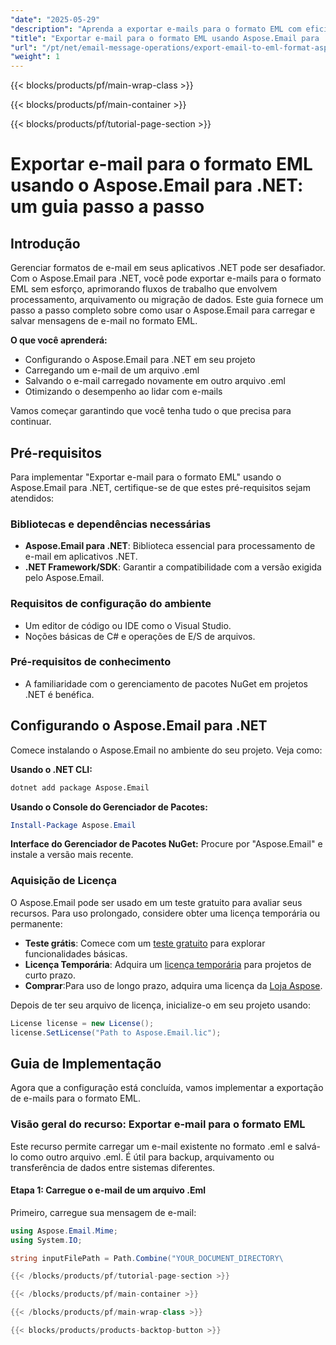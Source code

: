 ```yaml
---
"date": "2025-05-29"
"description": "Aprenda a exportar e-mails para o formato EML com eficiência usando o Aspose.Email para .NET. Este guia passo a passo aborda configuração, implementação e práticas recomendadas."
"title": "Exportar e-mail para o formato EML usando Aspose.Email para .NET - Um guia passo a passo"
"url": "/pt/net/email-message-operations/export-email-to-eml-format-aspose-net/"
"weight": 1
---
```


{{< blocks/products/pf/main-wrap-class >}}

{{< blocks/products/pf/main-container >}}

{{< blocks/products/pf/tutorial-page-section >}}
# Exportar e-mail para o formato EML usando o Aspose.Email para .NET: um guia passo a passo

## Introdução

Gerenciar formatos de e-mail em seus aplicativos .NET pode ser desafiador. Com o Aspose.Email para .NET, você pode exportar e-mails para o formato EML sem esforço, aprimorando fluxos de trabalho que envolvem processamento, arquivamento ou migração de dados. Este guia fornece um passo a passo completo sobre como usar o Aspose.Email para carregar e salvar mensagens de e-mail no formato EML.

**O que você aprenderá:**
- Configurando o Aspose.Email para .NET em seu projeto
- Carregando um e-mail de um arquivo .eml
- Salvando o e-mail carregado novamente em outro arquivo .eml
- Otimizando o desempenho ao lidar com e-mails

Vamos começar garantindo que você tenha tudo o que precisa para continuar.

## Pré-requisitos

Para implementar "Exportar e-mail para o formato EML" usando o Aspose.Email para .NET, certifique-se de que estes pré-requisitos sejam atendidos:

### Bibliotecas e dependências necessárias
- **Aspose.Email para .NET**: Biblioteca essencial para processamento de e-mail em aplicativos .NET.
- **.NET Framework/SDK**: Garantir a compatibilidade com a versão exigida pelo Aspose.Email.

### Requisitos de configuração do ambiente
- Um editor de código ou IDE como o Visual Studio.
- Noções básicas de C# e operações de E/S de arquivos.

### Pré-requisitos de conhecimento
- A familiaridade com o gerenciamento de pacotes NuGet em projetos .NET é benéfica.

## Configurando o Aspose.Email para .NET

Comece instalando o Aspose.Email no ambiente do seu projeto. Veja como:

**Usando o .NET CLI:**
```bash
dotnet add package Aspose.Email
```

**Usando o Console do Gerenciador de Pacotes:**
```powershell
Install-Package Aspose.Email
```

**Interface do Gerenciador de Pacotes NuGet:**
Procure por "Aspose.Email" e instale a versão mais recente.

### Aquisição de Licença

O Aspose.Email pode ser usado em um teste gratuito para avaliar seus recursos. Para uso prolongado, considere obter uma licença temporária ou permanente:
- **Teste grátis**: Comece com um [teste gratuito](https://releases.aspose.com/email/net/) para explorar funcionalidades básicas.
- **Licença Temporária**: Adquira um [licença temporária](https://purchase.aspose.com/temporary-license/) para projetos de curto prazo.
- **Comprar**:Para uso de longo prazo, adquira uma licença da [Loja Aspose](https://purchase.aspose.com/buy).

Depois de ter seu arquivo de licença, inicialize-o em seu projeto usando:
```csharp
License license = new License();
license.SetLicense("Path to Aspose.Email.lic");
```

## Guia de Implementação

Agora que a configuração está concluída, vamos implementar a exportação de e-mails para o formato EML.

### Visão geral do recurso: Exportar e-mail para o formato EML

Este recurso permite carregar um e-mail existente no formato .eml e salvá-lo como outro arquivo .eml. É útil para backup, arquivamento ou transferência de dados entre sistemas diferentes.

#### Etapa 1: Carregue o e-mail de um arquivo .Eml

Primeiro, carregue sua mensagem de e-mail:
```csharp
using Aspose.Email.Mime;
using System.IO;

string inputFilePath = Path.Combine("YOUR_DOCUMENT_DIRECTORY\

{{< /blocks/products/pf/tutorial-page-section >}}

{{< /blocks/products/pf/main-container >}}

{{< /blocks/products/pf/main-wrap-class >}}

{{< blocks/products/products-backtop-button >}}